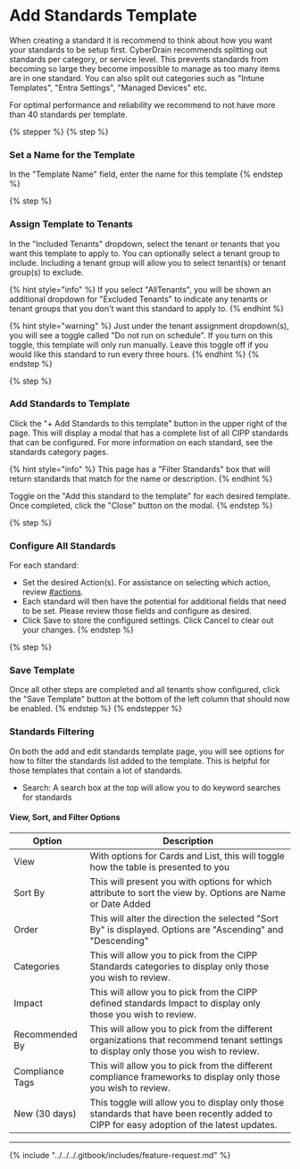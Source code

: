 # Add Standards Template

When creating a standard it is recommend to think about how you want your standards to be setup first. CyberDrain recommends splitting out standards per category, or service level. This prevents standards from becoming so large they become impossible to manage as too many items are in one standard. You can also split out categories such as "Intune Templates", "Entra Settings", "Managed Devices" etc.

For optimal performance and reliability we recommend to not have more than 40 standards per template.

{% stepper %}
{% step %}
### Set a Name for the Template

In the "Template Name" field, enter the name for this template
{% endstep %}

{% step %}
### Assign Template to Tenants

In the "Included Tenants" dropdown, select the tenant or tenants that you want this template to apply to. You can optionally select a tenant group to include. Including a tenant group will allow you to select tenant(s) or tenant group(s) to exclude.

{% hint style="info" %}
If you select "AllTenants", you will be shown an additional dropdown for "Excluded Tenants" to indicate any tenants or tenant groups that you don't want this standard to apply to.
{% endhint %}

{% hint style="warning" %}
Just under the tenant assignment dropdown(s), you will see a toggle called "Do not run on schedule". If you turn on this toggle, this template will only run manually. Leave this toggle off if you would like this standard to run every three hours.
{% endhint %}
{% endstep %}

{% step %}
### Add Standards to Template

Click the "+ Add Standards to this template" button in the upper right of the page. This will display a modal that has a complete list of all CIPP standards that can be configured. For more information on each standard, see the standards category pages.

{% hint style="info" %}
This page has a "Filter Standards" box that will return standards that match for the name or description.
{% endhint %}

Toggle on the "Add this standard to the template" for each desired template. Once completed, click the "Close" button on the modal.
{% endstep %}

{% step %}
### Configure All Standards

For each standard:

* Set the desired Action(s). For assistance on selecting which action, review [#actions](./#actions "mention").
* Each standard will then have the potential for additional fields that need to be set. Please review those fields and configure as desired.
* Click Save to store the configured settings. Click Cancel to clear out your changes.
{% endstep %}

{% step %}
### Save Template

Once all other steps are completed and all tenants show configured, click the "Save Template" button at the bottom of the left column that should now be enabled.
{% endstep %}
{% endstepper %}

### Standards Filtering

On both the add and edit standards template page, you will see options for how to filter the standards list added to the template. This is helpful for those templates that contain a lot of standards.

* Search: A search box at the top will allow you to do keyword searches for standards

#### View, Sort, and Filter Options

| Option          | Description                                                                                                                               |
| --------------- | ----------------------------------------------------------------------------------------------------------------------------------------- |
| View            | With options for Cards and List, this will toggle how the table is presented to you                                                       |
| Sort By         | This will present you with options for which attribute to sort the view by. Options are Name or Date Added                                |
| Order           | This will alter the direction the selected "Sort By" is displayed. Options are "Ascending" and "Descending"                               |
| Categories      | This will allow you to pick from the CIPP Standards categories to display only those you wish to review.                                  |
| Impact          | This will allow you to pick from the CIPP defined standards Impact to display only those you wish to review.                              |
| Recommended By  | This will allow you to pick from the different organizations that recommend tenant settings to display only those you wish to review.     |
| Compliance Tags | This will allow you to pick from the different compliance frameworks to display only those you wish to review.                            |
| New (30 days)   | This toggle will allow you to display only those standards that have been recently added to CIPP for easy adoption of the latest updates. |

***

{% include "../../../.gitbook/includes/feature-request.md" %}
